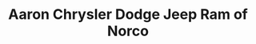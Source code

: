 ---
title: "Aaron Chrysler Dodge Jeep Ram of Norco"
url: /norco/aaron-chrysler-dodge-jeep-ram-of-norco/
shop: car
---